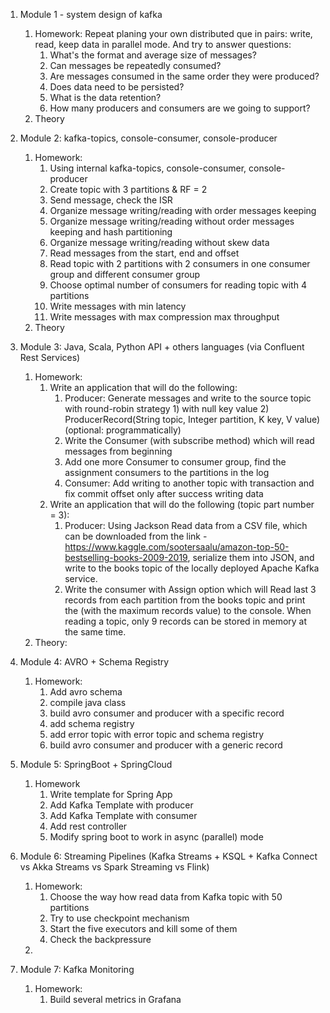 1. Module 1 - system design of kafka
   1. Homework: Repeat planing your own distributed que in pairs: write, read, keep data in parallel mode. And try to answer questions:
      1. What's the format and average size of messages?
      2. Can messages be repeatedly consumed?
      3. Are messages consumed in the same order they were produced? 
      4. Does data need to be persisted? 
      5. What is the data retention? 
      6. How many producers and consumers are we going to support?
   2. Theory
2. Module 2: kafka-topics, console-consumer, console-producer
    1. Homework: 
       1. Using internal kafka-topics, console-consumer, console-producer
       2. Create topic with 3 partitions & RF = 2
       3. Send message, check the ISR
       4. Organize message writing/reading with order messages keeping
       5. Organize message writing/reading without order messages keeping and hash partitioning
       6. Organize message writing/reading without skew data
       7. Read messages from the start, end and offset
       8. Read topic with 2 partitions with 2 consumers in one consumer group and different consumer group
       9. Choose optimal number of consumers for reading topic with 4 partitions
       10. Write messages with min latency
       11. Write messages with max compression max throughput
    2. Theory

3. Module 3: Java, Scala, Python API + others languages (via Confluent Rest Services) 
   1. Homework:
      1. Write an application that will do the following: 
         1. Producer: Generate messages and write to the source topic with round-robin strategy  1) with null key value 2) ProducerRecord(String topic, Integer partition, K key, V value) (optional: programmatically)
         2. Write the Consumer (with subscribe method) which will read messages from beginning
         3. Add one more Consumer to consumer group, find the assignment consumers to the partitions in the log
         4. Consumer: Add writing to another topic with transaction and fix commit offset only after success writing data
      2. Write an application that will do the following (topic part number = 3):
         1. Producer: Using Jackson Read data from a CSV file, which can be downloaded from the link - https://www.kaggle.com/sootersaalu/amazon-top-50-bestselling-books-2009-2019, serialize them into JSON, and write to the books topic of the locally deployed Apache Kafka service.
         2. Write the consumer with Assign option which will Read last 3 records from each partition from the books topic and print the (with the maximum records value) to the console. When reading a topic, only 9 records can be stored in memory at the same time.
    2. Theory:
4. Module 4: AVRO + Schema Registry
   1. Homework:
      1. Add avro schema
      2. compile java class 
      3. build avro consumer and producer  with a specific record 
      4. add schema registry
      5. add error topic with error topic and schema registry
      6. build avro consumer and producer  with a generic record
5. Module 5: SpringBoot + SpringCloud
   1. Homework
      1. Write template for Spring App
      2. Add Kafka Template with producer
      3. Add Kafka Template with consumer
      4. Add rest controller
      5. Modify spring boot to work in async (parallel) mode

6. Module 6: Streaming Pipelines (Kafka Streams + KSQL + Kafka Connect vs Akka Streams vs Spark Streaming vs Flink)
    1. Homework:
       1. Choose the way how read data from Kafka topic with 50 partitions
       2. Try to use checkpoint mechanism 
       3. Start the five executors and kill some of them
       4. Check the backpressure
    2. 

7. Module 7: Kafka Monitoring
   1. Homework:
      1. Build several metrics in Grafana